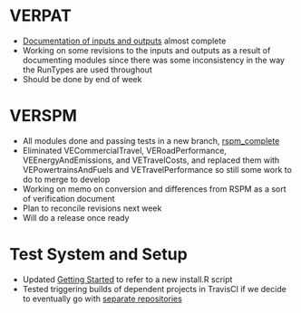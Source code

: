 # VERPAT 
  - [Documentation of inputs and outputs](VERPAT-Inputs-and-Outputs) almost complete
  - Working on some revisions to the inputs and outputs as a result of documenting modules since there was some inconsistency in the way the RunTypes are used throughout
  - Should be done by end of week

# VERSPM
  - All modules done and passing tests in a new branch, [rspm_complete](https://github.com/gregorbj/VisionEval/tree/rspm_complete)
  - Eliminated VECommercialTravel, VERoadPerformance, VEEnergyAndEmissions, and VETravelCosts, and replaced them with VEPowertrainsAndFuels and VETravelPerformance so still some work to do to merge to develop
  - Working on memo on conversion and differences from RSPM as a sort of verification document
  - Plan to reconcile revisions next week
  - Will do a release once ready

# Test System and Setup
  - Updated [Getting Started](https://github.com/gregorbj/VisionEval/wiki/Getting-Started) to refer to a new install.R script
  - Tested triggering builds of dependent projects in TravisCI if we decide to eventually go with [separate repositories](https://github.com/gregorbj/VisionEval/issues/129)